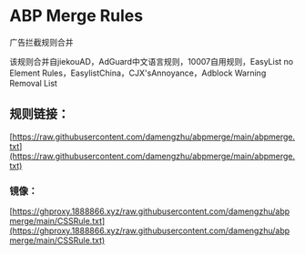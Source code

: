 # ABP Merge Rules
广告拦截规则合并

该规则合并自jiekouAD，AdGuard中文语言规则，10007自用规则，EasyList no Element Rules，EasylistChina，CJX'sAnnoyance，Adblock Warning Removal List

## 规则链接： 
[https://raw.githubusercontent.com/damengzhu/abpmerge/main/abpmerge.txt](https://raw.githubusercontent.com/damengzhu/abpmerge/main/abpmerge.txt) 
### 镜像： 
[https://ghproxy.1888866.xyz/raw.githubusercontent.com/damengzhu/abpmerge/main/CSSRule.txt](https://ghproxy.1888866.xyz/raw.githubusercontent.com/damengzhu/abpmerge/main/CSSRule.txt)
